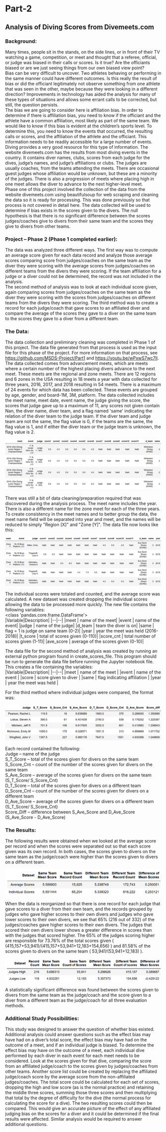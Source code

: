 # Part-2

## Analysis of Diving Scores from Divemeets.com
### Background:
Many times, people sit in the stands, on the side lines, or in front of their TV watching a game, competition, or meet and thought that a referee, official, or judge was biased in their calls or scores. Is it true? Are the officiants biased or are we just seeing things from our own biased view point? <br>
Bias can be very difficult to uncover. Two athletes behaving or performing in the same manner could have different outcomes. Is this really the result of bias or did the officiant legitimately not observe something from one athlete that was seen in the other, maybe because they were looking in a different direction? Improvements in technology has aided the analysis for many of these types of situations and allows some errant calls to be corrected, but still, the question persists. <br>
The bias we are going to consider here is affiliation bias. In order to determine if there is affiliation bias, you need to know if the officiant and the athlete have a common affiliation, most likely as part of the same team. We would like to know if this bias is evident at the children’s sports level. To determine this, you need to know the events that occurred, the resulting calls or scores, and the affiliation of the athlete and the officiant. This information needs to be readily accessible for a large number of events. Diving provides a very good resource for this type of information. The website divemeets.com has the results from most diving events in the country. It contains diver names, clubs, scores from each judge for the dives, judge’s names, and judge’s affiliations or clubs. The judges are usually coaches, from the teams attending the meets. There are occasional guest judges whose affiliation would be unknown, but these are a minority of the judges. There is also a progression of meets where placing high in one meet allows the diver to advance to the next higher-level meet.<br>
Phase one of this project involved the collection of the data from the website divemeets.com using beautifulsoup for web scraping and cleaning the data so it is ready for processing. This was done previously so that process is not covered in detail here. The data collected will be used to determine if bias exists in the scores given to the divers. The null hypothesis is that there is no significant difference between the scores judges/coaches give to divers from their same team and the scores they give to divers from other teams.<br>
### Project – Phase 2 (Phase 1 completed earlier):
The data was analyzed three different ways. The first way was to compute an average score given for each data record and analyze those average scores comparing score from judges/coaches on the same team as the diver they were scoring with the average scores from judges/coaches on different teams from the divers they were scoring. If the team affiliation for a judge or a diver could not be determined, the record was not included in the analysis.<br>
The second method of analysis was to look at each individual score given, again comparing scores from judges/coaches on the same team as the diver they were scoring with the scores from judges/coaches on different teams from the divers they were scoring.
The third method was to create a record for each judge/coach that gave scores to an affiliated diver and compare the average of the scores they gave to a diver on the same team to the scores they gave to a diver from a different team.<br>
### The Data:
The data collection and preliminary cleaning was completed in Phase 1 of this project. The data file generated from that process is used as the input file for this phase of the project. For more information on that process, see https://github.com/MSDS-Project/Part1 and https://youtu.be/wPxwS7wc7lI. <br>
The data collected comes from advancement meets, which are meets where a certain number of the highest placing divers advance to the next meet. These meets are the regional and zone meets. There are 12 regions and 6 zones in the USA resulting in 18 meets a year with data collected for three years, 2016, 2017, and 2018 resulting in 54 meets. There is a maximum of 24 events for which data has been collected. These events are grouped by age, gender, and board-1M, 3M, platform. The data collected includes the meet name, meet date, event name, the judge giving the score, the scores that judge gave up to a maximum of 11, any scores not given contain Nan, the diver name, diver team, and a flag named 'same' indicating the relation of the diver team to the judge team. If the diver team and judge team are not the same, the flag value is 0, if the teams are the same, the flag value is 1, and if either the diver team or the judge team is unknown, the flag value is 2. <br>

![](image1.png)

There was still a bit of data cleaning/preparation required that was discovered during the analysis process. The meet name includes the year. There is also a different name for the zone meet for each of the three years. To create consistency in the meet names and to better group the data, the meet name field will be separated into year and meet, and the names will be reduced to simply "Region [X]" and "Zone [Y]". The data file now looks like this:<br>

![](image2.png)

The individual scores were totaled and counted, and the average score was calculated. A new dataset was created dropping the individual scores allowing the data to be processed more quickly. The new file contains the following variables:<br>
<class 'pandas.core.frame.DataFrame'><br>
|Variable|Description|
|--|--|
|meet      | name of the meet|
|event     | name of the event|
|judge     | name of the judge|
|d_team    | team the diver is on|
|same      | flag = 1 is judge on same team (0-2)|
|year      | year the meet was held (2016-2018)|
|t_score   | total of scores given (0-110)|
|score_cnt | total number of scores given (1-11)|
|ave_score | average of the scores given (0-10)|

The data file for the second method of analysis was created by running an external python program found in create_scores_file. This program should be run to generate the data file before running the Jupyter notebook file. This creates a file containing the variables:<br>
|Variable|Description|
|--|--|
|meet  | name of the meet |
|event | name of the event |
|score | score given to diver |
|same  | flag indicating affiliation |
|year  | year the meet was held |


For the third method where individual judges were compared, the format was:<br>

![](image3.png)

Each record contained the following:<br>
Judge – name of the judge<br>
S_T_Score – total of the scores given for divers on the same team<br>
S_Score_Cnt – count of the number of the scores given for divers on the same team<br>
S_Ave_Score – average of the scores given for divers on the same team (S_T_Score/ S_Score_Cnt)<br>
D_T_Score – total of the scores given for divers on a different team<br>
D_Score_Cnt – count of the number of the scores given for divers on a different team<br>
D_Ave_Score – average of the scores given for divers on a different team (S_T_Score/ S_Score_Cnt)<br>
Score_Diff – difference between S_Ave_Score and D_Ave_Score (S_Ave_Score -  D_Ave_Score)<br>

### The Results:
The following results were obtained when we looked at the average score per record and when the scores were separated out so that each score given was its own record. In both cases, the scores given to divers on the same team as the judge/coach were higher than the scores given to divers on a different team.<br>

![](image4.png)

When the data is reorganized so that there is one record for each judge that gave scores to a diver from their own team, and the records grouped by judges who gave higher scores to their own divers and judges who gave lower scores to their own divers, we see that 65% (216 out of 332) of the judges/coaches gave higher scores to their own divers. The judges that scored their own divers lower shows a greater difference in scores than with the judges that scored higher. The 65% of the judges scoring higher are responsible for 73.76% of the total scores given ( (415,157+53,941)/(415,157+53,941+12,183+154,656) ) and 81.58% of the scores given to divers on the same team ( 53,941/(53,941+12,183) ).<br>

![](image5.png)

A statistically significant difference was found between the scores given to divers from the same team as the judge/coach and the score given to a diver from a different team as the judge/coach for all three evaluation methods.<br>

### Additional Study Possibilities:
This study was designed to answer the question of whether bias existed. Additional analysis could answer questions such as the effect bias may have had on a diver’s total score, the effect bias may have had on the outcome of a meet, and if an individual judge is biased. 
To determine the effect bias may have on the outcome of a meet, each individual dive performed by each diver in each event for each meet needs to be considered. Look at the scores given for that dive, comparing the score from an affiliated judge/coach to the scores given by judges/coaches from other teams. Another score list could be created by replacing the affiliated judge/coach score by the average score from the non-affiliated judges/coaches. The total score could be calculated for each set of scores, dropping the high and low score (as is the normal practice) and retaining the middle three scores, summing those three scores and then multiplying that total by the degree of difficulty for the dive (the normal process for calculating the score for a dive). The two resulting scores could then be compared. This would give an accurate picture of the effect of any affiliated judging bias on the scores for a diver and it could be determined if the final results were affected. Similar analysis would be required to answer additional questions.
